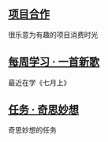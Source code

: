 <!-- 文章需要倒叙排列，都有唯一的ID。 -->

## [项目合作][3]
<p>很乐意为有趣的项目消费时光</p>



## [每周学习 · 一首新歌][2]
最近在学《七月上》



## [任务 · 奇思妙想][1]
奇思妙想的任务



<!-- 文章链接 -->

[1]:	project
[2]:	music
[3]:	about



<!-- 图片链接 -->

[image-1]:	assets/pic/empty1.png
[image-2]:	assets/pic/empty1.png
[image-3]:	assets/pic/empty.png
